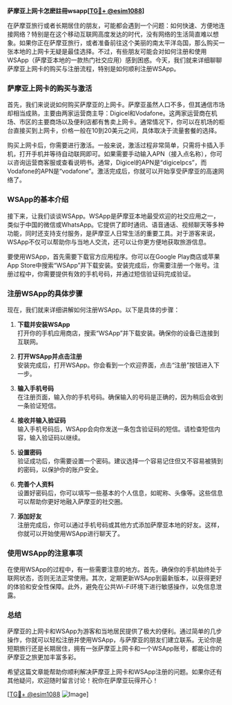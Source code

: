 **萨摩亚上网卡怎麽註冊wsapp[[TG💪+ @esim1088](https://t.me/s/esim1088)]**

在萨摩亚旅行或者长期居住的朋友，可能都会遇到一个问题：如何快速、方便地连接网络？特别是在这个移动互联网高度发达的时代，没有网络的生活简直难以想象。如果你正在萨摩亚旅行，或者准备前往这个美丽的南太平洋岛国，那么购买一张本地的上网卡无疑是最佳选择。不过，有些朋友可能会对如何注册和使用WSApp（萨摩亚本地的一款热门社交应用）感到困惑。今天，我们就来详细聊聊萨摩亚上网卡的购买与注册流程，特别是如何顺利注册WSApp。

### 萨摩亚上网卡的购买与激活

首先，我们来说说如何购买萨摩亚的上网卡。萨摩亚虽然人口不多，但其通信市场却相当成熟，主要由两家运营商主导：Digicel和Vodafone。这两家运营商在机场、市区的主要商场以及便利店都有售卖上网卡。通常情况下，你可以在机场的柜台直接买到上网卡，价格一般在10到20美元之间，具体取决于流量套餐的选择。

购买上网卡后，你需要进行激活。一般来说，激活过程非常简单，只需将卡插入手机，打开手机并等待自动联网即可。如果需要手动输入APN（接入点名称），你可以咨询运营商客服或查看说明书。通常，Digicel的APN是“digicelpcs”，而Vodafone的APN是“vodafone”。激活完成后，你就可以开始享受萨摩亚的高速网络了。

### WSApp的基本介绍

接下来，让我们谈谈WSApp。WSApp是萨摩亚本地最受欢迎的社交应用之一，类似于中国的微信或WhatsApp。它提供了即时通讯、语音通话、视频聊天等多种功能，同时还支持支付服务，是萨摩亚人日常生活的重要工具。对于游客来说，WSApp不仅可以帮助你与当地人交流，还可以让你更方便地获取旅游信息。

要使用WSApp，首先需要下载官方应用程序。你可以在Google Play商店或苹果App Store中搜索“WSApp”并下载安装。安装完成后，你需要注册一个账号。注册过程中，你需要提供有效的手机号码，并通过短信验证码完成验证。

### 注册WSApp的具体步骤

现在，我们就来详细讲解如何注册WSApp。以下是具体的步骤：

1. **下载并安装WSApp**  
   打开你的手机应用商店，搜索“WSApp”并下载安装。确保你的设备已连接到互联网。

2. **打开WSApp并点击注册**  
   安装完成后，打开WSApp。你会看到一个欢迎界面，点击“注册”按钮进入下一步。

3. **输入手机号码**  
   在注册页面，输入你的手机号码。确保输入的号码是正确的，因为稍后会收到一条验证短信。

4. **接收并输入验证码**  
   输入手机号码后，WSApp会向你发送一条包含验证码的短信。请检查短信内容，输入验证码以继续。

5. **设置密码**  
   验证成功后，你需要设置一个密码。建议选择一个容易记住但又不容易被猜到的密码，以保护你的账户安全。

6. **完善个人资料**  
   设置好密码后，你可以填写一些基本的个人信息，如昵称、头像等。这些信息可以帮助你更好地融入萨摩亚的社交圈。

7. **添加好友**  
   注册完成后，你可以通过手机号码或其他方式添加萨摩亚本地的好友。这样，你就可以开始使用WSApp进行聊天了。

### 使用WSApp的注意事项

在使用WSApp的过程中，有一些需要注意的地方。首先，确保你的手机始终处于联网状态，否则无法正常使用。其次，定期更新WSApp到最新版本，以获得更好的体验和安全性保障。此外，避免在公共Wi-Fi环境下进行敏感操作，以免信息泄露。

### 总结

萨摩亚的上网卡和WSApp为游客和当地居民提供了极大的便利。通过简单的几步操作，你就可以轻松注册并使用WSApp，与萨摩亚的朋友们建立联系。无论你是短期旅行还是长期居住，拥有一张萨摩亚上网卡和一个WSApp账号，都能让你的萨摩亚之旅更加丰富多彩。

希望这篇文章能帮助你顺利解决萨摩亚上网卡和WSApp注册的问题。如果你还有其他疑问，欢迎随时留言讨论！祝你在萨摩亚玩得开心！

[[TG💪+ @esim1088](https://t.me/s/esim1088) ![Image](https://i.postimg.cc/4NQfJmqS/Snipaste-2025-05-13-00-14-12.png)]